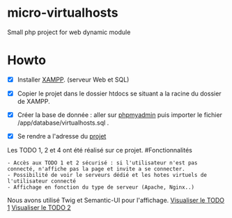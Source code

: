 # micro-virtualhosts
Small php project for web dynamic module

# Howto

- [x] Installer [XAMPP](https://www.apachefriends.org/fr/index.html). (serveur Web et SQL)
- [x] Copier le projet dans le dossier htdocs se situant a la racine du dossier de XAMPP.
- [x] Créer la base de donnée : aller sur [phpmyadmin](http://127.0.0.1/phpmyadmin/server_import.php?db=) puis importer le fichier /app/database/virtualhosts.sql .
- [x] Se rendre a l'adresse du [projet](http://127.0.0.1/micro-virtualhosts/)


Les TODO 1, 2 et 4 ont été réalisé sur ce projet.
#Fonctionnalités

    - Accès aux TODO 1 et 2 sécurisé : si l'utilisateur n'est pas connecté, n'affiche pas la page et invite a se connecter.
    - Possibilité de voir le serveurs dédié et les hotes virtuels de l'utilisateur connecté 
    - Affichage en fonction du type de serveur (Apache, Nginx..)
Nous avons utilisé Twig et Semantic-UI pour l'affichage.
[Visualiser le TODO 1](http://127.0.0.1/micro-virtualhosts/my)
[Visualiser le TODO 2](http://127.0.0.1/micro-virtualhosts/display/host/1)



